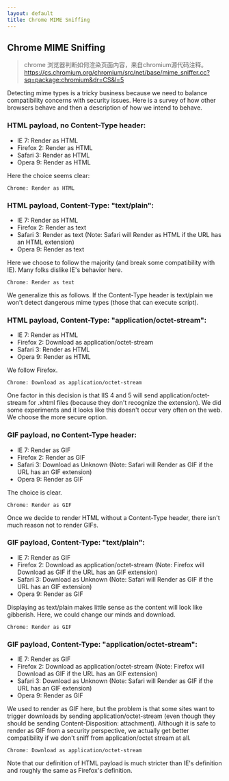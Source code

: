 ```yaml
---
layout: default
title: Chrome MIME Sniffing
---
```


## Chrome MIME Sniffing

> chrome 浏览器判断如何渲染页面内容，来自chromium源代码注释。
> https://cs.chromium.org/chromium/src/net/base/mime_sniffer.cc?sq=package:chromium&dr=CS&l=5


Detecting mime types is a tricky business because we need to balance
compatibility concerns with security issues.  Here is a survey of how other
browsers behave and then a description of how we intend to behave.

### HTML payload, no Content-Type header:
* IE 7: Render as HTML
* Firefox 2: Render as HTML
* Safari 3: Render as HTML
* Opera 9: Render as HTML

Here the choice seems clear:

`Chrome: Render as HTML`

### HTML payload, Content-Type: "text/plain":
* IE 7: Render as HTML
* Firefox 2: Render as text
* Safari 3: Render as text (Note: Safari will Render as HTML if the URL
                                  has an HTML extension)
* Opera 9: Render as text

Here we choose to follow the majority (and break some compatibility with IE).
Many folks dislike IE's behavior here.

`Chrome: Render as text`

We generalize this as follows.  If the Content-Type header is text/plain
we won't detect dangerous mime types (those that can execute script).

### HTML payload, Content-Type: "application/octet-stream":
* IE 7: Render as HTML
* Firefox 2: Download as application/octet-stream
* Safari 3: Render as HTML
* Opera 9: Render as HTML

We follow Firefox.

`Chrome: Download as application/octet-stream`

One factor in this decision is that IIS 4 and 5 will send
application/octet-stream for .xhtml files (because they don't recognize
the extension).  We did some experiments and it looks like this doesn't occur
very often on the web.  We choose the more secure option.

### GIF payload, no Content-Type header:
* IE 7: Render as GIF
* Firefox 2: Render as GIF
* Safari 3: Download as Unknown (Note: Safari will Render as GIF if the
                                       URL has an GIF extension)
* Opera 9: Render as GIF

The choice is clear.

`Chrome: Render as GIF`

Once we decide to render HTML without a Content-Type header, there isn't much
reason not to render GIFs.

### GIF payload, Content-Type: "text/plain":
* IE 7: Render as GIF
* Firefox 2: Download as application/octet-stream (Note: Firefox will
                             Download as GIF if the URL has an GIF extension)
* Safari 3: Download as Unknown (Note: Safari will Render as GIF if the
                                       URL has an GIF extension)
* Opera 9: Render as GIF

Displaying as text/plain makes little sense as the content will look like 
gibberish.  Here, we could change our minds and download.

`Chrome: Render as GIF`

### GIF payload, Content-Type: "application/octet-stream":
* IE 7: Render as GIF
* Firefox 2: Download as application/octet-stream (Note: Firefox will
                             Download as GIF if the URL has an GIF extension)
* Safari 3: Download as Unknown (Note: Safari will Render as GIF if the
                                       URL has an GIF extension)
* Opera 9: Render as GIF

We used to render as GIF here, but the problem is that some sites want to
trigger downloads by sending application/octet-stream (even though they
should be sending Content-Disposition: attachment).  Although it is safe
to render as GIF from a security perspective, we actually get better
compatibility if we don't sniff from application/octet stream at all.

`Chrome: Download as application/octet-stream`

Note that our definition of HTML payload is much stricter than IE's
definition and roughly the same as Firefox's definition.
